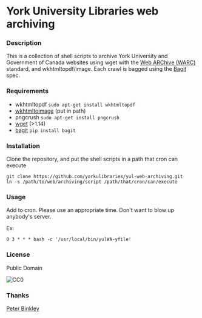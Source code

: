 # York University Libraries web archiving

### Description

This is a collection of shell scripts to archive York University and Government of Canada websites using wget with the [Web ARChive (WARC)](http://en.wikipedia.org/wiki/Web_ARChive) standard, and wkhtmltopdf/image. Each crawl is bagged using the [Bagit](http://en.wikipedia.org/wiki/BagIt) spec.

### Requirements

* wkhtmltopdf `sudo apt-get install wkhtmltopdf`
* [wkhtmltoimage](http://code.google.com/p/wkhtmltopdf/downloads/detail?name=wkhtmltoimage-0.11.0_rc1-static-amd64.tar.bz2&can=2&q=) (put in path)
* pngcrush `sudo apt-get install pngcrush`
* [wget](http://savannah.gnu.org/forum/forum.php?forum_id=7323) (>1.14)
* [bagit](https://github.com/edsu/bagit) `pip install bagit`

### Installation

Clone the repository, and put the shell scripts in a path that cron can execute

    git clone https://github.com/yorkulibraries/yul-web-archiving.git
    ln -s /path/to/web/archiving/script /path/that/cron/can/execute

### Usage

Add to cron. Please use an appropriate time. Don't want to blow up anybody's server.

Ex:

    0 3 * * * bash -c '/usr/local/bin/yulWA-yfile'

### License

Public Domain

![CC0](http://i.creativecommons.org/p/zero/1.0/88x31.png "CC0")

### Thanks

[Peter Binkley](http://github.com/pbinkley)
